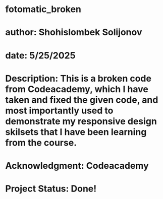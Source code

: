 # fotomatic_broken

# author: Shohislombek Solijonov

# date: 5/25/2025

# Description: This is a broken code from Codeacademy, which I have taken and fixed the given code, and most importantly used to demonstrate my responsive design skilsets that I have been learning from the course.

# Acknowledgment: Codeacademy

# Project Status: Done!

